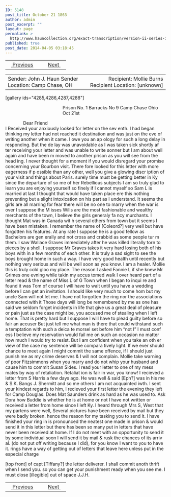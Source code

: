 ```yaml
---
ID: 5148
post_title: October 21 1863
author: admin
post_excerpt: ""
layout: page
permalink: >
  http://www.hauncollection.org/exact-transcription/version-ii-series-iii/october-21-1863/
published: true
post_date: 2014-04-05 03:18:45
---
```

<table style="width: 100%;" align="center">
<tbody>
<tr>
<td width="50%"><a href="http://www.hauncollection.org/exact-transcription/version-ii-series-iii/october-12-1863-john-j-haun-to-mollie-burns/"><img src="https://lh3.googleusercontent.com/-EFJpxxNiPNw/VqgtWBCZrMI/AAAAAAAAAFU/WfY4lPFWWkg/s800-Ic42/Soeb-Plain-Arrows-8-10px.png" alt="" width="10" height="10" /> Previous</a></td>
<td style="text-align: right;"><a href="http://www.hauncollection.org/exact-transcription/version-ii-series-iii/october-29-1863/">Next <img src="https://lh3.googleusercontent.com/-67k0cYlpXHw/VqgtWKz1MXI/AAAAAAAAAFU/k9PW_Piyurk/s800-Ic42/Soeb-Plain-Arrows-5-10px.png" alt="" width="10" height="10" /></a></td>
</tr>
</tbody>
</table>
<table style="width: 100%;" align="center">
<tbody>
<tr>
<td width="50%">Sender: John J. Haun
Sender Location: Camp Chase, OH</td>
<td style="text-align: right;">Recipient: Mollie Burns
Recipient Location: [unknown]</td>
</tr>
</tbody>
</table>
[gallery ids="4285,4286,4287,4288"]
<p style="padding-left: 180px;">Prison No. 1 Barracks No 9
Camp Chase Ohio Oct 21st</p>

<div style="text-indent: 4em;">Dear Friend</div>
I Received your anxiously looked for letter on the sev
enth. I had began thinking my letter had not
reached it destination and was just on the eve of
writing another when it came. I owe you an ap
ology for such a long delay in responding. But the de
lay was unavoidable as I was taken sick shortly af
ter receiving your letter and was unable to write sonner
but I am about well again and have been m
moved to another prison as you will see from the head
ing. I never thought for a moment if you would disregard
your promise concerning your Bourbon visit. There
fore looked for this letter with more eagerness if p
ossible than any other, well you give a glowing discr
iption of your visit and things about Paris. surely time
must be getting better in Ky since the departure of so
me of her Rebellious subjects I am so truly glad to learn
you are enjoying yourself so finely if I cannot myself
so Sam L is married at last I thought that would
have taken place ere this nothing preventing but a
slight intoxication on his part as I understand. It
seems the girls are all marring for fear there will be no
one to marry when the war is over I suppose the M
isses Wills are the most fashionable and wealthy
merchants of the town, I believe the girls generaly fa
ncy murchants. I thought Mat was in Canada wit
h several others from town but it seems I have
been mistaken. I remember the name of [Coleord?]
very well but have forgotten his features. At any
rate I suppose he is a good fellow as Bachelors are gen
erally and not cross and crabbid as some people tur
m them. I saw Wallace Graves immediately after
he was killed literally torn to pieces by a shell. I
suppose Mr Graves takes it very hard losing both
of his boys with in a few months of each other. It is
truly a sad sight to see the boys brought home in such
a way. I have very good health until recently but
nothing very serious and will be well soon as you
know. I am a healer. Mollie this is truly cold gloo
my place. The reason I asked Fannie L if she knew
Mr Grimes one evning while takin my accus
tomed walk I over heard part of a letter read &amp; the
name of Miss L of G Town when I began to inqui
re and found it was Tom of course I will have to
wait until you have a wedding before I can get an
invitation. I should like very much to come hom
but my uncle Sam will not let me. I have not
forgotten the ring nor the associations connected with it
Those days will long be remembered by me as one
has said we seldom forget incidents in life that
give us a great deal of pleasure or pain just as the
case might be, you accused me of stealing when
I left home. That is pretty hard but I suppose I will
have to plead guilty before so fair an accuser
But just tell me what man is there that could
withstand such a temptation with such a deica
te morsel set before him “not I” I must conf
ess I believe my reservation would fail me on such
an occasion no matter how much I would try to
resist. But I am confident when you take an oth
er view of the case my sentence will be compara
tively light. If we ever should chance to meet
again I might commit the same offence, if I
should just punish me as my crime deserves &amp;
I will not complain. Mollie take warning of
poor Fitzsimmons when you marry and do
not whip your husband and cause him
to commit Susan Sides. I read your letter to one
of my mess mates by way of retaliation. Retaliat
ion is fair in war, you know! I recieved a letter
from S Harris a few days ago. He was well &amp; said
[Eph?] was in his me &amp; S.K. Bangs J. Shermitt and so
me others I am not acquainted iwth. I sent your
kindest regards to him, I recieved your first letter
the evening they left for Camp Douglas. Does Mat
Saunders drink as hard as he was used to. Ask
Dora how Buddie is whether he is at home or not
I have not written or received a letter from home
since I left Ky. I heard through Mrs S, West that
my partens were well, Several pictures have been
received by mail but they were badly broken. hence
the reason for my tasking you to send it. I have
finished your ring in is pronounced the neatest one
made in prison &amp; would send it in this letter but
there has been so many put in letters that have
never been received at home. If I do not meet with
an opportunity to send it by some individual soon
I will send it by mail &amp; rusk the chances of its arriv
al. (do not put off writing because I did), for you know I want to you to have it. rings have a way of getting
out of letters that leave here unless put in the especial charge

[top front]
of capt [Tiffany?] the letter deliverer. I shall commit anoth
thrift when I send you. so you can get your punishment ready
when you see me. I must close [illegible] out of space J.J.H.
<table style="width: 100%;" align="center">
<tbody>
<tr>
<td width="50%"><a href="http://www.hauncollection.org/exact-transcription/version-ii-series-iii/october-12-1863-john-j-haun-to-mollie-burns/"><img src="https://lh3.googleusercontent.com/-EFJpxxNiPNw/VqgtWBCZrMI/AAAAAAAAAFU/WfY4lPFWWkg/s800-Ic42/Soeb-Plain-Arrows-8-10px.png" alt="" width="10" height="10" /> Previous</a></td>
<td style="text-align: right;"><a href="http://www.hauncollection.org/exact-transcription/version-ii-series-iii/october-29-1863/">Next <img src="https://lh3.googleusercontent.com/-67k0cYlpXHw/VqgtWKz1MXI/AAAAAAAAAFU/k9PW_Piyurk/s800-Ic42/Soeb-Plain-Arrows-5-10px.png" alt="" width="10" height="10" /></a></td>
</tr>
</tbody>
</table>